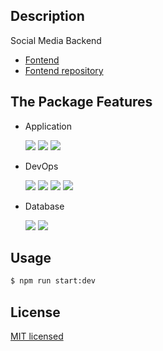 ## Description

Social Media Backend
 - [Fontend]()
 - [Fontend repository]()

## The Package Features

- Application

    ![](https://img.shields.io/badge/-TypeScript-2F74C0?style=for-the-badge&logo=TypeScript&logoColor=fff)
    ![](https://img.shields.io/badge/-Node.js-026E00?style=for-the-badge&logo=Node.js&logoColor=fff)
    ![](https://img.shields.io/badge/-NPM-CB3837?style=for-the-badge&logo=NPM&logoColor=fff)

- DevOps

    ![](https://img.shields.io/badge/-Docker-2496ED?style=for-the-badge&logo=Docker&logoColor=fff)
    ![](https://img.shields.io/badge/-ESLint-4B32C3?style=for-the-badge&logo=ESLint&logoColor=fff)
    ![](https://img.shields.io/badge/-Prettier-1A2B34?style=for-the-badge&logo=Prettier&logoColor=fff)
    ![](https://img.shields.io/badge/-Jest-C21325?style=for-the-badge&logo=Jest&logoColor=fff)

- Database

    ![](https://img.shields.io/badge/-MongoDB-fff?style=for-the-badge&logo=MongoDB&logoColor=001E2B)
    ![](https://img.shields.io/badge/-Redis-E74C3C?style=for-the-badge&logo=Redis&logoColor=fff)

## Usage

```bash
$ npm run start:dev
```

## License

[MIT licensed](https://github.com/MinhLuan-GD/social-media-backend/blob/main/LICENSE)
